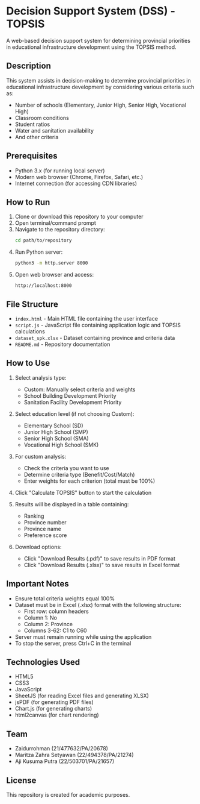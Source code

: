 # Decision Support System (DSS) - TOPSIS

A web-based decision support system for determining provincial priorities in educational infrastructure development using the TOPSIS method.

## Description

This system assists in decision-making to determine provincial priorities in educational infrastructure development by considering various criteria such as:
- Number of schools (Elementary, Junior High, Senior High, Vocational High)
- Classroom conditions
- Student ratios
- Water and sanitation availability
- And other criteria

## Prerequisites

- Python 3.x (for running local server)
- Modern web browser (Chrome, Firefox, Safari, etc.)
- Internet connection (for accessing CDN libraries)

## How to Run

1. Clone or download this repository to your computer
2. Open terminal/command prompt
3. Navigate to the repository directory:
   ```bash
   cd path/to/repository
   ```
4. Run Python server:
   ```bash
   python3 -m http.server 8000
   ```
5. Open web browser and access:
   ```
   http://localhost:8000
   ```

## File Structure

- `index.html` - Main HTML file containing the user interface
- `script.js` - JavaScript file containing application logic and TOPSIS calculations
- `dataset_spk.xlsx` - Dataset containing province and criteria data
- `README.md` - Repository documentation

## How to Use

1. Select analysis type:
   - Custom: Manually select criteria and weights
   - School Building Development Priority
   - Sanitation Facility Development Priority

2. Select education level (if not choosing Custom):
   - Elementary School (SD)
   - Junior High School (SMP)
   - Senior High School (SMA)
   - Vocational High School (SMK)

3. For custom analysis:
   - Check the criteria you want to use
   - Determine criteria type (Benefit/Cost/Match)
   - Enter weights for each criterion (total must be 100%)

4. Click "Calculate TOPSIS" button to start the calculation

5. Results will be displayed in a table containing:
   - Ranking
   - Province number
   - Province name
   - Preference score

6. Download options:
   - Click "Download Results (.pdf)" to save results in PDF format
   - Click "Download Results (.xlsx)" to save results in Excel format

## Important Notes

- Ensure total criteria weights equal 100%
- Dataset must be in Excel (.xlsx) format with the following structure:
  - First row: column headers
  - Column 1: No
  - Column 2: Province
  - Columns 3-62: C1 to C60
- Server must remain running while using the application
- To stop the server, press Ctrl+C in the terminal

## Technologies Used

- HTML5
- CSS3
- JavaScript
- SheetJS (for reading Excel files and generating XLSX)
- jsPDF (for generating PDF files)
- Chart.js (for generating charts)
- html2canvas (for chart rendering)

## Team

- Zaidurrohman (21/477632/PA/20678)
- Maritza Zahra Setyawan (22/494378/PA/21274)                    
- Aji Kusuma Putra (22/503701/PA/21657)

## License

This repository is created for academic purposes.
